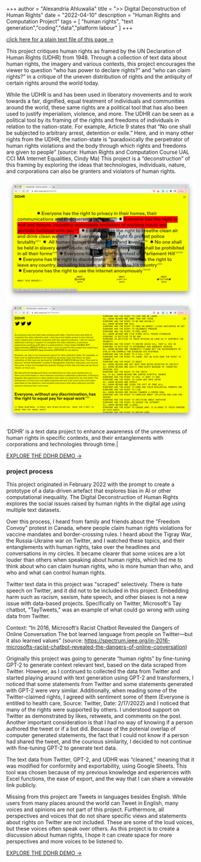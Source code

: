 +++
author = "Alexandria Ahluwalia"
title = ">> Digital Deconstruction of Human Rights"
date = "2022-04-10"
description = "Human Rights and Computation Project"
tags = [
    "human rights",
    "text generation","coding","data","platform labour"
]
+++

<a href="/txt/ddhr.txt" target="_blank">click here for a plain text file of this page →</a>

This project critiques human rights as framed by the UN Declaration of Human Rights (UDHR) from 1948. Through a collection of text data about human rights, the imagery and various contexts, this project encourages the viewer to question “who has power to declare rights?” and “who can claim rights?” in a critique of the uneven distribution of rights and the antiquity of certain rights around the world today.

While the UDHR is and has been used in liberatory movements and to work towards a fair, dignified, equal treatment of individuals and communities around the world, these same rights are a political tool that has also been used to justify imperialism, violence, and more. The UDHR can be seen as a political tool by its framing of the rights and freedoms of individuals in relation to the nation-state. For example, Article 9 states that “No one shall be subjected to arbitrary arrest, detention or exile.” Here, and in many other rights from the UDHR, the nation-state is “paradoxically the perpetrator of human rights violations and the body through which rights and freedoms are given to people” (source: Human Rights and Computation Course UAL CCI MA Internet Equalities, Cindy Ma) This project is a “deconstruction” of this framing by exploring the ideas that technologies, individuals, nature, and corporations can also be granters and violators of human rights.


![screenshot of ddhr landing page that shows a mix rights from twitter, gpt-2, and UNDHR with images in the background showing an example of that right not being granted](/img/ddhr1.png "DDHR navigation page")
![screenshot of ddhr twitter page with scraped tweets shown](/img/ddhr2.png "DDHR twitter data page")

‘DDHR’ is a text data project to enhance awareness of the unevenness of human rights in specific contexts, and their entanglements with corporations and technologies through time.|

<a href="https://ddhr.cargo.site/" target="_blank">EXPLORE THE DDHR DEMO →</a>


<h3>project process</h2>

This project originated in February 2022 with the prompt to create a prototype of a data-driven artefact that explores bias in AI or other computational inequality. The Digital Deconstruction of Human Rights explores the social issues raised by human rights in the digital age using multiple text datasets. 

Over this process, I heard from family and friends about the "Freedom Convoy" protest in Canada, where people claim human rights violations for vaccine mandates and border-crossing rules. I heard about the Tigray War, the Russia-Ukraine war on Twitter, and I watched these topics, and their entanglements with human rights, take over the headlines and conversations in my circles. It became clearer that some voices are a lot louder than others when speaking about human rights, which led me to think about who can claim human rights, who is more human than who, and who and what can control human rights.

Twitter text data in this project was "scraped" selectively. There is hate speech on Twitter, and it did not to be included in this project. Embedding harm such as racism, sexism, hate speech, and other biases is not a new issue with data-based projects. Specifically on Twitter, Microsoft's Tay chatbot, "TayTweets," was an example of what could go wrong with using data from Twitter.

Context: “In 2016, Microsoft’s Racist Chatbot Revealed the Dangers of Online Conversation The bot learned language from people on Twitter—but it also learned values” (source: https://spectrum.ieee.org/in-2016-microsofts-racist-chatbot-revealed-the-dangers-of-online-conversation)

Originally this project was going to generate “human rights” by fine-tuning GPT-2 to generate context relevant text, based on the data scraped from Twitter. However, as I continued to collected the data from Twitter and started playing around with text generation using GPT-2 and transformers, I noticed that some statements from Twitter and some statements generated with GPT-2 were very similar. Additionally, when reading some of the Twitter-claimed rights, I agreed with sentiment some of them (Everyone is entitled to health care, Source: Twitter, Date: 2/17/2022) and I noticed that many of the rights were supported by others. I understood support on Twitter as demonstrated by likes, retweets, and comments on the post. Another important consideration is that I had no way of knowing if a person authored the tweet or if a bot did. Because of the potenial overlap of computer generated statements, the fact that I could not know if a person had shared the tweet, and the  courious similarity, I decided to not continue with fine-tuning GPT-2 to generate text data.

The text data from Twitter, GPT-2, and UDHR was “cleaned,” meaning that it was modified for conformity and exportability, using Google Sheets. This tool was chosen because of my previous knowledge and experiences with Excel functions, the ease of export, and the way that I can share a viewable link publicly. 

Missing from this project are Tweets in languages besides English. While users from many places around the world can Tweet in English, many voices and opinions are not part of this project. Furthermore, all perspectives and voices that do not share specific views and statements about rights on Twitter are not included. These are some of the loud voices, but these voices often speak over others. As this project is to create a discussion about human rights, I hope it can create space for more perspectives and more voices to be listened to.

<a href="https://ddhr.cargo.site/" target="_blank">EXPLORE THE DDHR DEMO →</a>